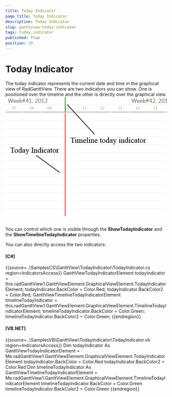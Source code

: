 ```yaml
---
title: Today Indicator
page_title: Today Indicator
description: Today Indicator
slug: ganttview-today-indicator
tags: today,indicator
published: True
position: 10
---
```


# Today Indicator



The today indicator represents the current date and time in the graphical view of RadGanttView. There are two indicators you can show. One is positioned over the timeline and the other is directly over the graphical view. ![ganttview-today-indicator 001](images/ganttview-today-indicator001.png)

## 

You can control which one is visible through the __ShowTodayIndicator__ and the __ShowTimelineTodayIndicator__ properties.

You can also directly access the two indicators:

#### __[C#]__

{{source=..\SamplesCS\GanttView\TodayIndicator\TodayIndicator.cs region=IndicatorsAccess}}
	            GanttViewTodayIndicatorElement todayIndicator = this.radGanttView1.GanttViewElement.GraphicalViewElement.TodayIndicatorElement;
	            todayIndicator.BackColor = Color.Red;
	            todayIndicator.BackColor2 = Color.Red;
	            GanttViewTimelineTodayIndicatorElement timelineTodayIndicator = this.radGanttView1.GanttViewElement.GraphicalViewElement.TimelineTodayIndicatorElement;
	            timelineTodayIndicator.BackColor = Color.Green;
	            timelineTodayIndicator.BackColor2 = Color.Green;
	{{endregion}}



#### __[VB.NET]__

{{source=..\SamplesVB\GanttView\TodayIndicator\TodayIndicator.vb region=IndicatorsAccess}}
	        Dim todayIndicator As GanttViewTodayIndicatorElement = Me.radGanttView1.GanttViewElement.GraphicalViewElement.TodayIndicatorElement
	        todayIndicator.BackColor = Color.Red
	        todayIndicator.BackColor2 = Color.Red
	        Dim timelineTodayIndicator As GanttViewTimelineTodayIndicatorElement = Me.radGanttView1.GanttViewElement.GraphicalViewElement.TimelineTodayIndicatorElement
	        timelineTodayIndicator.BackColor = Color.Green
	        timelineTodayIndicator.BackColor2 = Color.Green
	{{endregion}}


